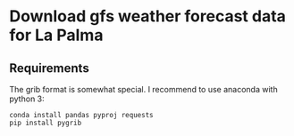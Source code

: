 # Download gfs weather forecast data for La Palma

## Requirements

The grib format is somewhat special.
I recommend to use anaconda with python 3:

```
conda install pandas pyproj requests
pip install pygrib
```
